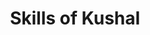 ---
    title: Skills of Kushal
    Author: Kushal Bhatia
    heading: Skills
    about: React Developer with hands-on experience in identifying web-based user interactions along with   their corresponding functionalities.,with designing.Also worked on modern day styling tools like SAAS   Bootstrap to created highly usable CSS codes. Created api’s in Node.js and Express.js to communicate with the backend., also implemented middlware to authorize api's. created model and controllers using mongoDB and mongoose., also profocient with Git concepts.
    content: 
        - label: Java Script
          icon: '<FaReact size={40}/>'
          heading: 'JavaScript is a high-level. interpreted programming language. It is a language which is also characterized as dynamic, weakly typed, prototype-based, and multi-paradigm.'
          listData: |
            <li>Created Responsive web design Using Modern Css Libraries like Bootstrap, Scss. </li>
            <li>Used modern react design libraries Material UI, Antd.</li>
            <li>Used modern react concept like hooks, lazy loading, router hooks.</li>
            <li>Used axios from api calling.</li>
            <li>react router dom for routing</li>
            <li>Used react-redux for state management.</li>
        - label: React JS
          heading: 'I have more than 2 years experience in building web applications using React, Redux, Node.js, Express.js, MongoDB, and Mongoose.'
          listData: |
            <li>Created Responsive web design Using Modern Css Libraries like Bootstrap, Scss. </li>
            <li>Used modern react design libraries Material UI, Antd.</li>
            <li>Used modern react concept like hooks, lazy loading, router hooks.</li>
            <li>Used axios from api calling.</li>
            <li>react router dom for routing</li>
            <li>Used react-redux for state management.</li>
        - label: Node JS
          heading: "Node JS is a JavsScript runtime built on Chrome's V8 JavaScript engine. Node.js uses an event-driven, non-blocking I/O model that makes it lightweight and efficient. Node.js package        ecosystem, npm, is the largest ecosystem of open source libraries in the world."
          listData: |
            <li>Created Responsive web design Using Modern Css Libraries like Bootstrap, Scss. </li>
            <li>Used modern react design libraries Material UI, Antd.</li>
            <li>Used modern react concept like hooks, lazy loading, router hooks.</li>
            <li>Used axios from api calling.</li>
            <li>react router dom for routing</li>
            <li>Used react-redux for state management.</li>
        - label: Mongo DataBase
          heading: 'MongoDB is a cross-platform document-oriented database program. Classified as a NoSQL database,'
          listData: |
            <li>Created Responsive web design Using Modern Css Libraries like Bootstrap, Scss. </li>
            <li>Used modern react design libraries Material UI, Antd.</li>
            <li>Used modern react concept like hooks, lazy loading, router hooks.</li>
            <li>Used axios from api calling.</li>
            <li>react router dom for routing</li>
            <li>Used react-redux for state management.</li>
        - label: Git-BitBucket
          listData: |
            <li>Created Responsive web design Using Modern Css Libraries like Bootstrap, Scss. </li>
            <li>Used modern react design libraries Material UI, Antd.</li>
            <li>Used modern react concept like hooks, lazy loading, router hooks.</li>
            <li>Used axios from api calling.</li>
            <li>react router dom for routing</li>
            <li>Used react-redux for state management.</li>
        - label: Sass
          heading: 'Sass is a stylesheet language that is interpreted by a Sass compiler. It is a superset of CSS,'
          listData: |
            <li>Created Responsive web design Using Modern Css Libraries like Bootstrap, Scss. </li>
            <li>Used modern react design libraries Material UI, Antd.</li>
            <li>Used modern react concept like hooks, lazy loading, router hooks.</li>
            <li>Used axios from api calling.</li>
            <li>react router dom for routing</li>
            <li>Used react-redux for state management.</li>

---